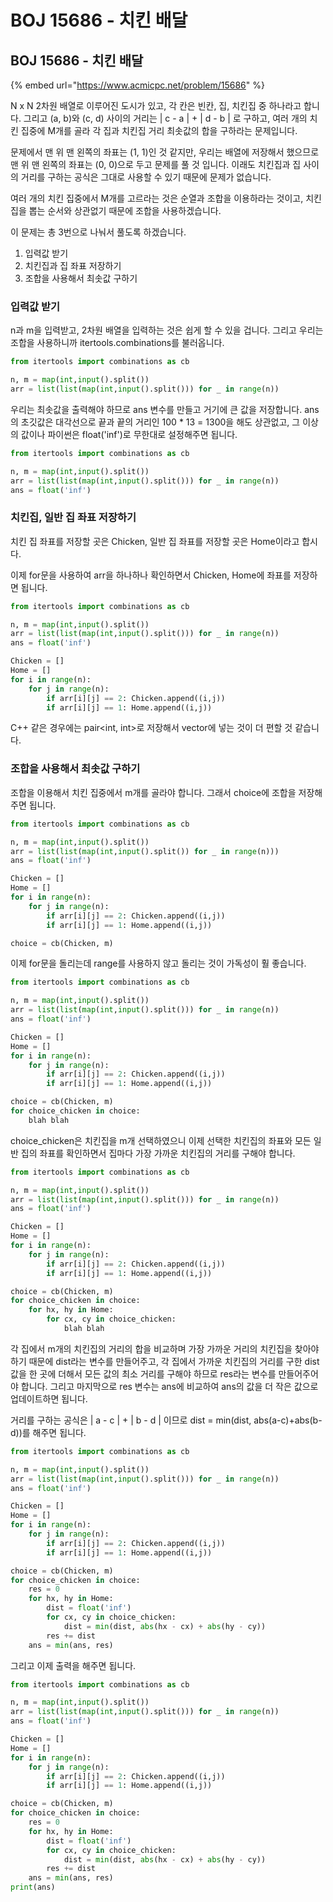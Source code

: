 # BOJ 15686 - 치킨 배달

## BOJ 15686 - 치킨 배달

{% embed url="https://www.acmicpc.net/problem/15686" %}

N x N 2차원 배열로 이루어진 도시가 있고, 각 칸은 빈칸, 집, 치킨집 중 하나라고 합니다. 그리고 \(a, b\)와 \(c, d\) 사이의 거리는 \| c - a \| + \| d - b \| 로 구하고, 여러 개의 치킨 집중에 M개를 골라 각 집과 치킨집 거리 최솟값의 합을 구하라는 문제입니다.

문제에서 맨 위 맨 왼쪽의 좌표는 \(1, 1\)인 것 같지만, 우리는 배열에 저장해서 했으므로 맨 위 맨 왼쪽의 좌표는 \(0, 0\)으로 두고 문제를 풀 것 입니다. 이래도 치킨집과 집 사이의 거리를 구하는 공식은 그대로 사용할 수 있기 때문에 문제가 없습니다.

여러 개의 치킨 집중에서 M개를 고르라는 것은 순열과 조합을 이용하라는 것이고, 치킨집을 뽑는 순서와 상관없기 때문에 조합을 사용하겠습니다.



이 문제는 총 3번으로 나눠서 풀도록 하겠습니다.

1. 입력값 받기
2. 치킨집과 집 좌표 저장하기
3. 조합을 사용해서 최솟값 구하기



### 입력값 받기

n과 m을 입력받고, 2차원 배열을 입력하는 것은 쉽게 할 수 있을 겁니다. 그리고 우리는 조합을 사용하니까 itertools.combinations를 불러옵니다.

```python
from itertools import combinations as cb

n, m = map(int,input().split())
arr = list(list(map(int,input().split())) for _ in range(n))
```

우리는 최솟값을 출력해야 하므로 ans 변수를 만들고 거기에 큰 값을 저장합니다. ans의 초깃값은 대각선으로 끝과 끝의 거리인 100 \* 13 = 1300을 해도 상관없고, 그 이상의 값이나 파이썬은 float\('inf'\)로 무한대로 설정해주면 됩니다.

```python
from itertools import combinations as cb

n, m = map(int,input().split())
arr = list(list(map(int,input().split())) for _ in range(n))
ans = float('inf')
```



### 치킨집, 일반 집 좌표 저장하기

치킨 집 좌표를 저장할 곳은 Chicken, 일반 집 좌표를 저장할 곳은 Home이라고 합시다.

이제 for문을 사용하여 arr을 하나하나 확인하면서 Chicken, Home에 좌표를 저장하면 됩니다.

```python
from itertools import combinations as cb

n, m = map(int,input().split())
arr = list(list(map(int,input().split())) for _ in range(n))
ans = float('inf')

Chicken = []
Home = []
for i in range(n):
    for j in range(n):
        if arr[i][j] == 2: Chicken.append((i,j))
        if arr[i][j] == 1: Home.append((i,j))
```

C++ 같은 경우에는 pair&lt;int, int&gt;로 저장해서 vector에 넣는 것이 더 편할 것 같습니다.



### 조합을 사용해서 최솟값 구하기

조합을 이용해서 치킨 집중에서 m개를 골라야 합니다. 그래서 choice에 조합을 저장해주면 됩니다.

```python
from itertools import combinations as cb

n, m = map(int,input().split())
arr = list(list(map(int,input().split()) for _ in range(n)))
ans = float('inf')

Chicken = []
Home = []
for i in range(n):
    for j in range(n):
        if arr[i][j] == 2: Chicken.append((i,j))
        if arr[i][j] == 1: Home.append((i,j))

choice = cb(Chicken, m)
```

이제 for문을 돌리는데 range를 사용하지 않고 돌리는 것이 가독성이 훨 좋습니다.

```python
from itertools import combinations as cb

n, m = map(int,input().split())
arr = list(list(map(int,input().split())) for _ in range(n))
ans = float('inf')

Chicken = []
Home = []
for i in range(n):
    for j in range(n):
        if arr[i][j] == 2: Chicken.append((i,j))
        if arr[i][j] == 1: Home.append((i,j))

choice = cb(Chicken, m)
for choice_chicken in choice:
    blah blah
```

choice\_chicken은 치킨집을 m개 선택하였으니 이제 선택한 치킨집의 좌표와 모든 일반 집의 좌표를 확인하면서 집마다 가장 가까운 치킨집의 거리를 구해야 합니다.

```python
from itertools import combinations as cb

n, m = map(int,input().split())
arr = list(list(map(int,input().split())) for _ in range(n))
ans = float('inf')

Chicken = []
Home = []
for i in range(n):
    for j in range(n):
        if arr[i][j] == 2: Chicken.append((i,j))
        if arr[i][j] == 1: Home.append((i,j))

choice = cb(Chicken, m)
for choice_chicken in choice:
    for hx, hy in Home:
        for cx, cy in choice_chicken:
            blah blah
```

각 집에서 m개의 치킨집의 거리의 합을 비교하며 가장 가까운 거리의 치킨집을 찾아야 하기 때문에 dist라는 변수를 만들어주고, 각 집에서 가까운 치킨집의 거리를 구한 dist 값을 한 곳에 더해서 모든 값의 최소 거리를 구해야 하므로 res라는 변수를 만들어주어야 합니다. 그리고 마지막으로 res 변수는 ans에 비교하여 ans의 값을 더 작은 값으로 업데이트하면 됩니다.

거리를 구하는 공식은 \| a - c \| + \| b - d \| 이므로 dist = min\(dist, abs\(a-c\)+abs\(b-d\)\)를 해주면 됩니다.

```python
from itertools import combinations as cb

n, m = map(int,input().split())
arr = list(list(map(int,input().split())) for _ in range(n))
ans = float('inf')

Chicken = []
Home = []
for i in range(n):
    for j in range(n):
        if arr[i][j] == 2: Chicken.append((i,j))
        if arr[i][j] == 1: Home.append((i,j))

choice = cb(Chicken, m)
for choice_chicken in choice:
    res = 0
    for hx, hy in Home:
        dist = float('inf')
        for cx, cy in choice_chicken:
            dist = min(dist, abs(hx - cx) + abs(hy - cy))
        res += dist
    ans = min(ans, res)      
```

그리고 이제 출력을 해주면 됩니다.

```python
from itertools import combinations as cb

n, m = map(int,input().split())
arr = list(list(map(int,input().split())) for _ in range(n))
ans = float('inf')

Chicken = []
Home = []
for i in range(n):
    for j in range(n):
        if arr[i][j] == 2: Chicken.append((i,j))
        if arr[i][j] == 1: Home.append((i,j))

choice = cb(Chicken, m)
for choice_chicken in choice:
    res = 0
    for hx, hy in Home:
        dist = float('inf')
        for cx, cy in choice_chicken:
            dist = min(dist, abs(hx - cx) + abs(hy - cy))
        res += dist
    ans = min(ans, res)
print(ans)
```

